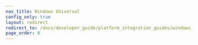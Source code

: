 ```yaml
---
nav_title: Windows Universal
config_only: true
layout: redirect
redirect_to: /docs/developer_guide/platform_integration_guides/windows_universal/initial_sdk_setup/
page_order: 8
---
```


